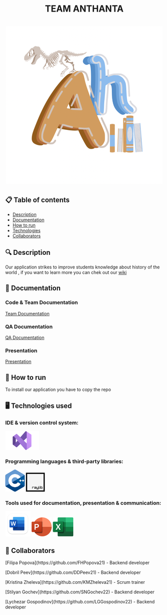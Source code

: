 <h1 align="center"> TEAM ANTHANTA <h1>

<div align="center"> <img src="Documents/logo.png" alt="Anthanta" /> </div>

## 📋 Table of contents
  - [Description](#description)
  - [Documentation](#docs)
  - [How to run](#install)
  - [Technologies](#technologies)
  - [Collaborators](#collaborators)

## 🔍 Description <a name="description"></a>
<p> Our application strikes to improve students knowledge about history of the world , if you want to learn more you can chek out our <a href="https://github.com/codingburgas/school-project-assignment-anthanta/wiki">wiki</a> </p>

## 📃 Documentation <a name="docs"></a>
### Code & Team Documentation

[Team Documentation]()

### QA Documentation
[QA Documentation]()
  

### Presentation
[Presentation]()

## 🚀 How to run <a name="install"></a>
<p>To install our application you have to copy the repo</p>

## 🖥️ Technologies used <a name="technologies"></a>
### IDE & version control system:
<a href="[https://en.wikipedia.org]/"><img src="Documents/visual.png" alt="VS Icon" height="60"/></a>

### Programming languages & third-party libraries:
<a href="https://en.wikipedia.org/"><img src="Documents/c++.png" alt="CPP Icon" height="70"/></a> <a href="https://raylib.handmade.network"><img src="Documents/Raylib_logo.png" alt="Raylib" height="60"/></a> 

### Tools used for documentation, presentation & communication:
<a href="https://www.macupdate.com"><img src="Documents/word.png" alt="Word Icon" height="80"/></a> <a href="https://www.microsoft.com/en-ww/microsoft-365/powerpoint"><img src="Documents/power_point.png" alt="PowerPoint Icon" height="60"/></a> <a href="https://www.microsoft.com/en-ww/microsoft-365/excel"><img src="Documents/excel.png" alt="Excel Icon" height="60"/></a> 


## 🧑 Collaborators <a name="collaborators"></a>
<p>[Filipa Popova](https://github.com/FHPopova21) - Backend developer </p>
<p>[Dobril Peev](https://github.com/DDPeev21) - Backend developer</p>
<p>[Kristina Zheleva](https://github.com/KMZheleva21) - Scrum trainer</p>
<p>[Stilyan Gochev](https://github.com/SNGochev22) - Backend developer</p>
<p>[Lychezar Gospodinov](https://github.com/LGGospodinov22) - Backend developer</p>
